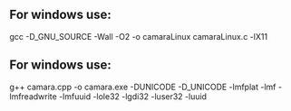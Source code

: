 ## For windows use:
gcc -D_GNU_SOURCE -Wall -O2 -o camaraLinux camaraLinux.c -lX11


## For windows use:
g++ camara.cpp -o camara.exe -DUNICODE -D_UNICODE -lmfplat -lmf -lmfreadwrite -lmfuuid -lole32 -lgdi32 -luser32 -luuid   